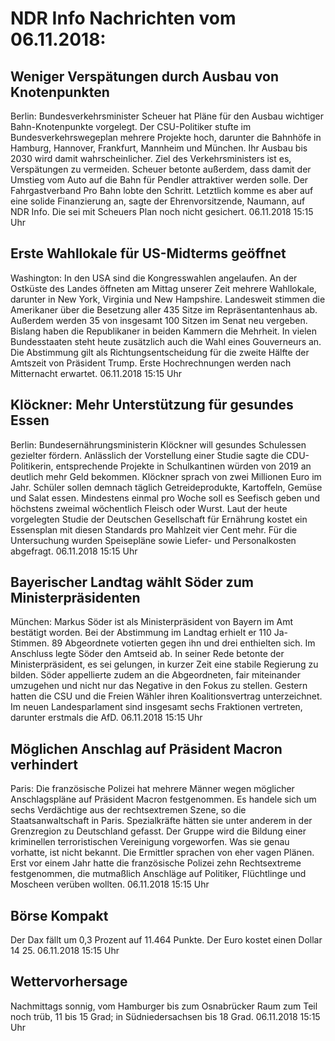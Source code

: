 # NDR Info Nachrichten vom 06.11.2018:


## Weniger Verspätungen durch Ausbau von Knotenpunkten
Berlin: Bundesverkehrsminister Scheuer hat Pläne für den Ausbau wichtiger Bahn-Knotenpunkte vorgelegt. Der CSU-Politiker stufte im Bundesverkehrswegeplan mehrere Projekte hoch, darunter die Bahnhöfe in Hamburg, Hannover, Frankfurt, Mannheim und München. Ihr Ausbau bis 2030 wird damit wahrscheinlicher. Ziel des Verkehrsministers ist es, Verspätungen zu vermeiden. Scheuer betonte außerdem, dass damit der Umstieg vom Auto auf die Bahn für Pendler attraktiver werden solle. Der Fahrgastverband Pro Bahn lobte den Schritt. Letztlich komme es aber auf eine solide Finanzierung an, sagte der Ehrenvorsitzende, Naumann, auf NDR Info. Die sei mit Scheuers Plan noch nicht gesichert. 06.11.2018 15:15 Uhr 

## Erste Wahllokale für US-Midterms geöffnet
Washington: In den USA sind die Kongresswahlen angelaufen. An der Ostküste des Landes öffneten am Mittag unserer Zeit mehrere Wahllokale, darunter in New York, Virginia und New Hampshire. Landesweit stimmen die Amerikaner über die Besetzung aller 435 Sitze im Repräsentantenhaus ab. Außerdem werden 35 von insgesamt 100 Sitzen im Senat neu vergeben. Bislang haben die Republikaner in beiden Kammern die Mehrheit. In vielen Bundesstaaten steht heute zusätzlich auch die Wahl eines Gouverneurs an. Die Abstimmung gilt als Richtungsentscheidung für die zweite Hälfte der Amtszeit von Präsident Trump. Erste Hochrechnungen werden nach Mitternacht erwartet. 06.11.2018 15:15 Uhr 

## Klöckner: Mehr Unterstützung für gesundes Essen
Berlin: Bundesernährungsministerin Klöckner will gesundes Schulessen gezielter fördern. Anlässlich der Vorstellung einer Studie sagte die CDU-Politikerin, entsprechende Projekte in Schulkantinen würden von 2019 an deutlich mehr Geld bekommen. Klöckner sprach von zwei Millionen Euro im Jahr. Schüler sollen demnach täglich Getreideprodukte, Kartoffeln, Gemüse und Salat essen. Mindestens einmal pro Woche soll es Seefisch geben und höchstens zweimal wöchentlich Fleisch oder Wurst. Laut der heute vorgelegten Studie der Deutschen Gesellschaft für Ernährung kostet ein Essensplan mit diesen Standards pro Mahlzeit vier Cent mehr. Für die Untersuchung wurden Speisepläne sowie Liefer- und Personalkosten abgefragt. 06.11.2018 15:15 Uhr 

## Bayerischer Landtag wählt Söder zum Ministerpräsidenten
München: Markus Söder ist als Ministerpräsident von Bayern im Amt bestätigt worden. Bei der Abstimmung im Landtag erhielt er 110 Ja-Stimmen. 89 Abgeordnete votierten gegen ihn und drei enthielten sich. Im Anschluss legte Söder den Amtseid ab. In seiner Rede betonte der Ministerpräsident, es sei gelungen, in kurzer Zeit eine stabile Regierung zu bilden. Söder appellierte zudem an die Abgeordneten, fair miteinander umzugehen und nicht nur das Negative in den Fokus zu stellen. Gestern hatten die CSU und die Freien Wähler ihren Koalitionsvertrag unterzeichnet. Im neuen Landesparlament sind insgesamt sechs Fraktionen vertreten, darunter erstmals die AfD. 06.11.2018 15:15 Uhr 

## Möglichen Anschlag auf Präsident Macron verhindert
Paris: Die französische Polizei hat mehrere Männer wegen möglicher Anschlagspläne auf Präsident Macron festgenommen. Es handele sich um sechs Verdächtige aus der rechtsextremen Szene, so die Staatsanwaltschaft in Paris. Spezialkräfte hätten sie unter anderem in der Grenzregion zu Deutschland gefasst. Der Gruppe wird die Bildung einer kriminellen terroristischen Vereinigung vorgeworfen. Was sie genau vorhatte, ist nicht bekannt. Die Ermittler sprachen von eher vagen Plänen. Erst vor einem Jahr hatte die französische Polizei zehn Rechtsextreme festgenommen, die mutmaßlich Anschläge auf Politiker, Flüchtlinge und Moscheen verüben wollten. 06.11.2018 15:15 Uhr 

## Börse Kompakt
Der Dax fällt um 0,3 Prozent auf 11.464  Punkte. Der Euro kostet einen Dollar 14 25. 06.11.2018 15:15 Uhr 

## Wettervorhersage
Nachmittags sonnig, vom Hamburger bis zum Osnabrücker Raum zum Teil noch trüb, 11 bis 15 Grad; in Südniedersachsen bis 18 Grad. 06.11.2018 15:15 Uhr 
